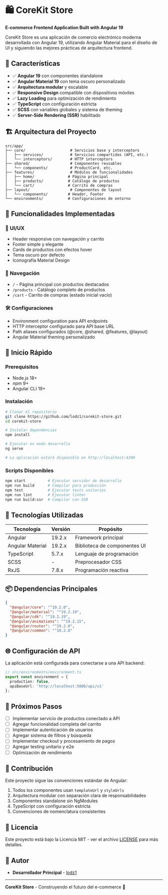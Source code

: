 # 🛍️ CoreKit Store

**E-commerce Frontend Application Built with Angular 19**

CoreKit Store es una aplicación de comercio electrónico moderna desarrollada con Angular 19, utilizando Angular Material para el diseño de UI y siguiendo las mejores prácticas de arquitectura frontend.

## 🚀 Características

- ✅ **Angular 19** con componentes standalone
- ✅ **Angular Material 19** con tema oscuro personalizado
- ✅ **Arquitectura modular** y escalable
- ✅ **Responsive Design** compatible con dispositivos móviles
- ✅ **Lazy Loading** para optimización de rendimiento
- ✅ **TypeScript** con configuración estricta
- ✅ **SCSS** con variables globales y sistema de theming
- ✅ **Server-Side Rendering (SSR)** habilitado

## 🏗️ Arquitectura del Proyecto

```
src/app/
├── core/                    # Servicios base y interceptors
│   ├── services/            # Servicios compartidos (API, etc.)
│   └── interceptors/        # HTTP interceptors
├── shared/                  # Componentes reusables
│   └── components/          # ProductCard, etc.
├── features/                # Módulos de funcionalidades
│   ├── home/               # Página principal
│   ├── products/           # Catálogo de productos
│   └── cart/               # Carrito de compras
├── layout/                  # Componentes de layout
│   └── components/         # Header, Footer
└── environments/           # Configuraciones de entorno
```

## 🎨 Funcionalidades Implementadas

### 📱 **UI/UX**
- Header responsive con navegación y carrito
- Footer simple y elegante
- Cards de productos con efectos hover
- Tema oscuro por defecto
- Iconografía Material Design

### 🧭 **Navegación**
- `/` - Página principal con productos destacados
- `/products` - Catálogo completo de productos
- `/cart` - Carrito de compras (estado inicial vacío)

### 🛠️ **Configuraciones**
- Environment configuration para API endpoints
- HTTP interceptor configurado para API base URL
- Path aliases configurados (@core, @shared, @features, @layout)
- Angular Material theming personalizado

## 🚀 Inicio Rápido

### Prerequisitos
- Node.js 18+ 
- npm 9+
- Angular CLI 19+

### Instalación

```bash
# Clonar el repositorio
git clone https://github.com/lodz1/corekit-store.git
cd corekit-store

# Instalar dependencias
npm install

# Ejecutar en modo desarrollo
ng serve

# La aplicación estará disponible en http://localhost:4200
```

### Scripts Disponibles

```bash
npm start          # Ejecutar servidor de desarrollo
npm run build      # Compilar para producción
npm test           # Ejecutar tests unitarios
npm run lint       # Ejecutar linter
npm run build:ssr  # Compilar con SSR
```

## 🔧 Tecnologías Utilizadas

| Tecnología | Versión | Propósito |
|------------|---------|-----------|
| Angular | 19.2.x | Framework principal |
| Angular Material | 19.2.x | Biblioteca de componentes UI |
| TypeScript | 5.7.x | Lenguaje de programación |
| SCSS | - | Preprocesador CSS |
| RxJS | 7.8.x | Programación reactiva |

## 📦 Dependencias Principales

```json
{
  "@angular/core": "^19.2.0",
  "@angular/material": "^19.2.19",
  "@angular/cdk": "^19.2.19",
  "@angular/animations": "^19.2.15",
  "@angular/router": "^19.2.0",
  "@angular/common": "^19.2.0"
}
```

## 🌐 Configuración de API

La aplicación está configurada para conectarse a una API backend:

```typescript
// src/environments/environment.ts
export const environment = {
  production: false,
  apiBaseUrl: 'http://localhost:5000/api/v1'
};
```

## 🎯 Próximos Pasos

- [ ] Implementar servicio de productos conectado a API
- [ ] Agregar funcionalidad completa del carrito
- [ ] Implementar autenticación de usuarios
- [ ] Agregar sistema de filtros y búsqueda
- [ ] Implementar checkout y procesamiento de pagos
- [ ] Agregar testing unitario y e2e
- [ ] Optimización de rendimiento

## 🤝 Contribución

Este proyecto sigue las convenciones estándar de Angular:

1. Todos los componentes usan `templateUrl` y `styleUrls`
2. Arquitectura modular con separación clara de responsabilidades
3. Componentes standalone sin NgModules
4. TypeScript con configuración estricta
5. Convenciones de nomenclatura consistentes

## 📄 Licencia

Este proyecto está bajo la Licencia MIT - ver el archivo [LICENSE](LICENSE) para más detalles.

## 👥 Autor

- **Desarrollador Principal** - [lodz1](https://github.com/lodz1)

---

**CoreKit Store** - Construyendo el futuro del e-commerce 🚀